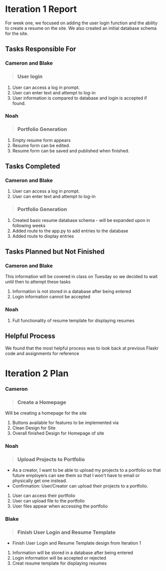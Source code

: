 # Iteration 1 Report

For week one, we focused on adding the user login function and the ability to create a resume on the site. We also created an initial database schema for the site.


## Tasks Responsible For 

### Cameron and Blake
 
 > ### User login
 1. User can access a log in prompt.
 2. User can enter text and attempt to log-in
 3. User information is compared to database and login is accepted if found.

### Noah
 
 > ### Portfolio Generation
 1. Empty resume form appears
 2. Resume form can be edited.
 3. Resume form can be saved and published when finished. 


## Tasks Completed

### Cameron and Blake
 1. User can access a log in prompt.
 2. User can enter text and attempt to log-in

 > ### Portfolio Generation
 1. Created basic resume database schema - will be expanded upon in following weeks
 2. Added route to the app.py to add entries to the database
 3. Added route to display entries


## Tasks Planned but Not Finished

### Cameron and Blake
 This information will be covered in class on Tuesday so we decided to wait until then to attempt these tasks

 1. Information is not stored in a database after being entered
 2. Login information cannot be accepted
 

### Noah
 1. Full functionality of resume template for displaying resumes


## Helpful Process

 We found that the most helpful process was to look back at previous Flaskr code and assignments for reference


# Iteration 2 Plan

### Cameron
 
 > ### Create a Homepage
 Will be creating a homepage for the site
 
 1. Buttons available for features to be implemented via
 2. Clean Design for Site
 3. Overall finished Design for Homepage of site

### Noah
 
 > ### Upload Projects to Portfolio
 - As a creator, I want to be able to upload my projects to a portfolio so that future employers can see them so that I won't have to email or physically get one instead.
 - Confirmation: User/Creator can upload their projects to a portfolio.

 1. User can access their portfolio
 2. User can upload file to the portfolio
 3. User files appear when accessing the portfolio

### Blake
 
 > ### Finish User Login and Resume Template
 - Finish User Login and Resume Template design from Iteration 1

 1. Information will be stored in a database after being entered
 2. Login information will be accepted or rejected
 3. Creat resume template for displaying resumes